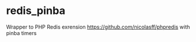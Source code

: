 redis_pinba
===========

Wrapper to PHP Redis exrension https://github.com/nicolasff/phpredis with pinba timers
